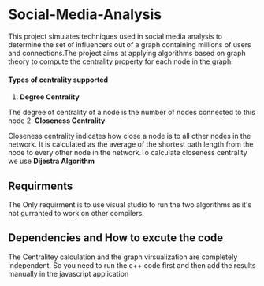 # Social-Media-Analysis
This project simulates techniques  used in social media analysis to determine the set of influencers out of a
graph containing millions of users and connections.The project aims at applying algorithms based on graph theory to compute the centrality
property for each node in the graph.

#### Types of centrality supported
1. **Degree Centrality**

The degree of centrality of a node is the number of nodes connected to this node
2. **Closeness Centrality**

Closeness centrality indicates how close a node is to all other nodes in the network. It is
calculated as the average of the shortest path length from the node to every other node in
the network.To calculate closeness centrality we use **Dijestra Algorithm**


## Requirments
The Only requirment is to use visual studio to run the two algorithms as it's not gurranted to work on other compilers.


## Dependencies and How to excute the code
The Centralitey calculation and the graph virsualization are completely independent.
So you need to run the c++ code first and then add the results manually in the javascript application  
